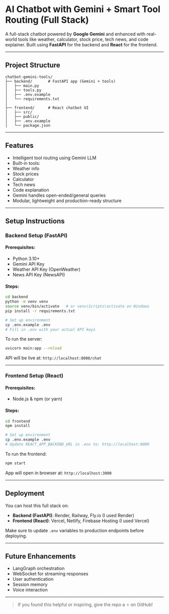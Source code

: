 # AI Chatbot with Gemini + Smart Tool Routing (Full Stack)

A full-stack chatbot powered by **Google Gemini** and enhanced with real-world tools like weather, calculator, stock price, tech news, and code explainer. Built using **FastAPI** for the backend and **React** for the frontend.

---

## Project Structure

```
chatbot-gemini-tools/
├── backend/       # FastAPI app (Gemini + tools)
│   ├── main.py
│   ├── tools.py
│   ├── .env.example
│   └── requirements.txt
│
├── frontend/      # React chatbot UI
│   ├── src/
│   ├── public/
│   ├── .env.example
│   └── package.json
```

---

## Features

-  Intelligent tool routing using Gemini LLM
-  Built-in tools:
  - Weather info
  - Stock prices
  - Calculator
  - Tech news
  - Code explanation
-  Gemini handles open-ended/general queries
-  Modular, lightweight and production-ready structure

---

## Setup Instructions

### Backend Setup (FastAPI)

#### Prerequisites:
- Python 3.10+
- Gemini API Key
- Weather API Key (OpenWeather)
- News API Key (NewsAPI)

#### Steps:

```bash
cd backend
python -m venv venv
source venv/bin/activate   # or venv\Scripts\activate on Windows
pip install -r requirements.txt

# Set up environment
cp .env.example .env
# Fill in .env with your actual API keys
```

To run the server:
```bash
uvicorn main:app --reload
```

API will be live at: `http://localhost:8000/chat`

---

### Frontend Setup (React)

#### Prerequisites:
- Node.js & npm (or yarn)

#### Steps:

```bash
cd frontend
npm install

# Set up environment
cp .env.example .env
# Update REACT_APP_BACKEND_URL in .env to: http://localhost:8000
```

To run the frontend:

```bash
npm start
```

App will open in browser at: `http://localhost:3000`

---

## Deployment

You can host this full stack on:

- **Backend (FastAPI)**: Render, Railway, Fly.io (I used Render)
- **Frontend (React)**: Vercel, Netlify, Firebase Hosting (I used Vercel)

Make sure to update `.env` variables to production endpoints before deploying.

---

## Future Enhancements

- LangGraph orchestration
- WebSocket for streaming responses
- User authentication
- Session memory
- Voice interaction

---

> If you found this helpful or inspiring, give the repo a ⭐ on GitHub!

